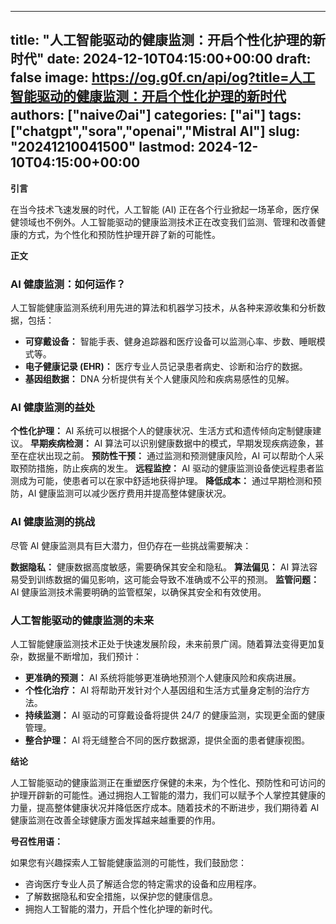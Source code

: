 
---
title: "人工智能驱动的健康监测：开启个性化护理的新时代"
date: 2024-12-10T04:15:00+00:00
draft: false
image: https://og.g0f.cn/api/og?title=人工智能驱动的健康监测：开启个性化护理的新时代
authors: ["naiveのai"]
categories: ["ai"]
tags: ["chatgpt","sora","openai","Mistral AI"]
slug: "20241210041500"
lastmod: 2024-12-10T04:15:00+00:00
---
**引言**

在当今技术飞速发展的时代，人工智能 (AI) 正在各个行业掀起一场革命，医疗保健领域也不例外。人工智能驱动的健康监测技术正在改变我们监测、管理和改善健康的方式，为个性化和预防性护理开辟了新的可能性。

**正文**

### AI 健康监测：如何运作？

人工智能健康监测系统利用先进的算法和机器学习技术，从各种来源收集和分析数据，包括：

- **可穿戴设备：** 智能手表、健身追踪器和医疗设备可以监测心率、步数、睡眠模式等。
- **电子健康记录 (EHR)：** 医疗专业人员记录患者病史、诊断和治疗的数据。
- **基因组数据：** DNA 分析提供有关个人健康风险和疾病易感性的见解。

### AI 健康监测的益处

**个性化护理：** AI 系统可以根据个人的健康状况、生活方式和遗传倾向定制健康建议。
**早期疾病检测：** AI 算法可以识别健康数据中的模式，早期发现疾病迹象，甚至在症状出现之前。
**预防性干预：** 通过监测和预测健康风险，AI 可以帮助个人采取预防措施，防止疾病的发生。
**远程监控：** AI 驱动的健康监测设备使远程患者监测成为可能，使患者可以在家中舒适地获得护理。
**降低成本：** 通过早期检测和预防，AI 健康监测可以减少医疗费用并提高整体健康状况。

### AI 健康监测的挑战

尽管 AI 健康监测具有巨大潜力，但仍存在一些挑战需要解决：

**数据隐私：** 健康数据高度敏感，需要确保其安全和隐私。
**算法偏见：** AI 算法容易受到训练数据的偏见影响，这可能会导致不准确或不公平的预测。
**监管问题：** AI 健康监测技术需要明确的监管框架，以确保其安全和有效使用。

### 人工智能驱动的健康监测的未来

人工智能健康监测技术正处于快速发展阶段，未来前景广阔。随着算法变得更加复杂，数据量不断增加，我们预计：

- **更准确的预测：** AI 系统将能够更准确地预测个人健康风险和疾病进展。
- **个性化治疗：** AI 将帮助开发针对个人基因组和生活方式量身定制的治疗方法。
- **持续监测：** AI 驱动的可穿戴设备将提供 24/7 的健康监测，实现更全面的健康管理。
- **整合护理：** AI 将无缝整合不同的医疗数据源，提供全面的患者健康视图。

**结论**

人工智能驱动的健康监测正在重塑医疗保健的未来，为个性化、预防性和可访问的护理开辟新的可能性。通过拥抱人工智能的潜力，我们可以赋予个人掌控其健康的力量，提高整体健康状况并降低医疗成本。随着技术的不断进步，我们期待着 AI 健康监测在改善全球健康方面发挥越来越重要的作用。

**号召性用语：**

如果您有兴趣探索人工智能健康监测的可能性，我们鼓励您：

- 咨询医疗专业人员了解适合您的特定需求的设备和应用程序。
- 了解数据隐私和安全措施，以保护您的健康信息。
- 拥抱人工智能的潜力，开启个性化护理的新时代。
